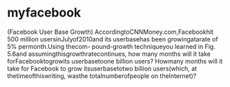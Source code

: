 myfacebook
==========
 (Facebook User Base Growth) AccordingtoCNNMoney.com,Facebookhit 500 million
usersinJulyof2010and its userbasehas been growingatarate of 5% permonth.Using thecom-
pound-growth techniqueyou learned in Fig. 5.6and assumingthisgrowthratecontinues, how
many months will it take forFacebooktogrowits userbasetoone billion users? Howmany months
will it take for Facebook to grow itsuserbasetotwo billion users(which, at thetimeofthiswriting,
wasthe totalnumberofpeople on theInternet)?

